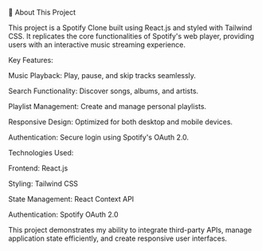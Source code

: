 🎵 About This Project

This project is a Spotify Clone built using React.js and styled with Tailwind CSS. It replicates the core functionalities of Spotify's web player, providing users with an interactive music streaming experience.

Key Features:

Music Playback: Play, pause, and skip tracks seamlessly.

Search Functionality: Discover songs, albums, and artists.

Playlist Management: Create and manage personal playlists.

Responsive Design: Optimized for both desktop and mobile devices.

Authentication: Secure login using Spotify's OAuth 2.0.

Technologies Used:

Frontend: React.js

Styling: Tailwind CSS

State Management: React Context API

Authentication: Spotify OAuth 2.0

This project demonstrates my ability to integrate third-party APIs, manage application state efficiently, and create responsive user interfaces.
